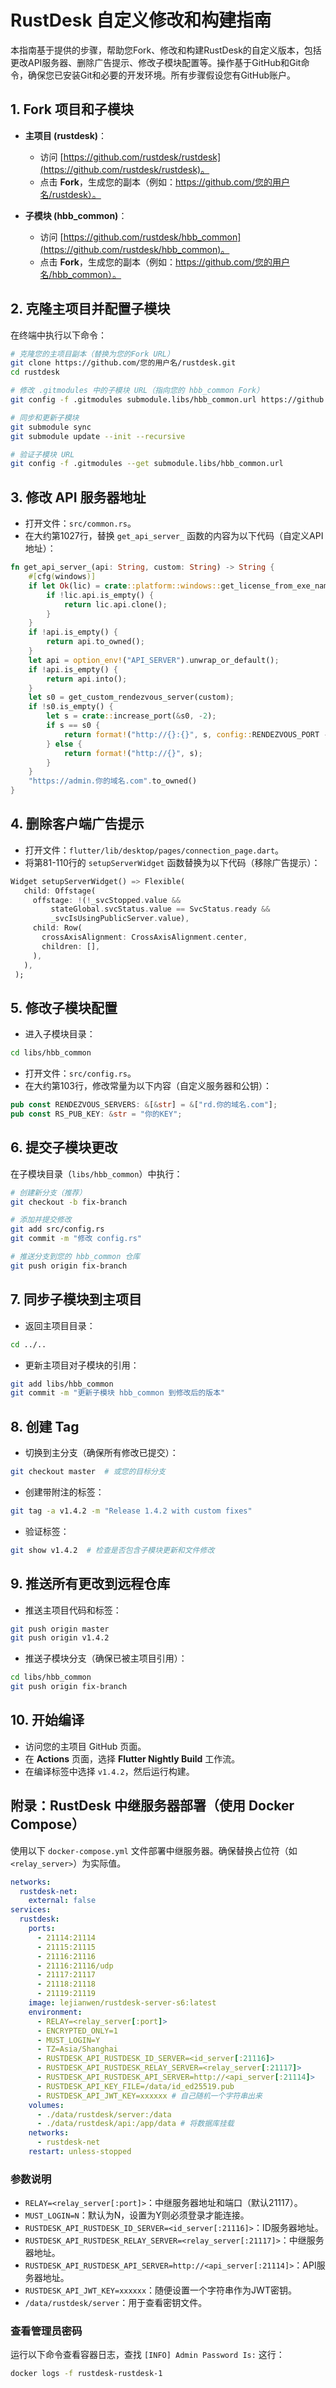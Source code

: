 # RustDesk 自定义修改和构建指南

本指南基于提供的步骤，帮助您Fork、修改和构建RustDesk的自定义版本，包括更改API服务器、删除广告提示、修改子模块配置等。操作基于GitHub和Git命令，确保您已安装Git和必要的开发环境。所有步骤假设您有GitHub账户。

## 1. Fork 项目和子模块

- **主项目 (rustdesk)**：
  - 访问 [https://github.com/rustdesk/rustdesk](https://github.com/rustdesk/rustdesk)。
  - 点击 **Fork**，生成您的副本（例如：https://github.com/您的用户名/rustdesk）。

- **子模块 (hbb_common)**：
  - 访问 [https://github.com/rustdesk/hbb_common](https://github.com/rustdesk/hbb_common)。
  - 点击 **Fork**，生成您的副本（例如：https://github.com/您的用户名/hbb_common）。

## 2. 克隆主项目并配置子模块

在终端中执行以下命令：

```bash
# 克隆您的主项目副本（替换为您的Fork URL）
git clone https://github.com/您的用户名/rustdesk.git
cd rustdesk

# 修改 .gitmodules 中的子模块 URL（指向您的 hbb_common Fork）
git config -f .gitmodules submodule.libs/hbb_common.url https://github.com/您的用户名/hbb_common

# 同步和更新子模块
git submodule sync
git submodule update --init --recursive

# 验证子模块 URL
git config -f .gitmodules --get submodule.libs/hbb_common.url
```

## 3. 修改 API 服务器地址

- 打开文件：`src/common.rs`。
- 在大约第1027行，替换 `get_api_server_` 函数的内容为以下代码（自定义API地址）：

```rust
fn get_api_server_(api: String, custom: String) -> String {
    #[cfg(windows)]
    if let Ok(lic) = crate::platform::windows::get_license_from_exe_name() {
        if !lic.api.is_empty() {
            return lic.api.clone();
        }
    }
    if !api.is_empty() {
        return api.to_owned();
    }
    let api = option_env!("API_SERVER").unwrap_or_default();
    if !api.is_empty() {
        return api.into();
    }
    let s0 = get_custom_rendezvous_server(custom);
    if !s0.is_empty() {
        let s = crate::increase_port(&s0, -2);
        if s == s0 {
            return format!("http://{}:{}", s, config::RENDEZVOUS_PORT - 2);
        } else {
            return format!("http://{}", s);
        }
    }
    "https://admin.你的域名.com".to_owned()
}
```

## 4. 删除客户端广告提示

- 打开文件：`flutter/lib/desktop/pages/connection_page.dart`。
- 将第81-110行的 `setupServerWidget` 函数替换为以下代码（移除广告提示）：

```dart
Widget setupServerWidget() => Flexible(
   child: Offstage(
     offstage: !(!_svcStopped.value &&
         stateGlobal.svcStatus.value == SvcStatus.ready &&
         _svcIsUsingPublicServer.value),
     child: Row(
       crossAxisAlignment: CrossAxisAlignment.center,
       children: [], 
     ),
   ),
 );
```

## 5. 修改子模块配置

- 进入子模块目录：

```bash
cd libs/hbb_common
```

- 打开文件：`src/config.rs`。
- 在大约第103行，修改常量为以下内容（自定义服务器和公钥）：

```rust
pub const RENDEZVOUS_SERVERS: &[&str] = &["rd.你的域名.com"];
pub const RS_PUB_KEY: &str = "你的KEY";
```

## 6. 提交子模块更改

在子模块目录（`libs/hbb_common`）中执行：

```bash
# 创建新分支（推荐）
git checkout -b fix-branch

# 添加并提交修改
git add src/config.rs
git commit -m "修改 config.rs"

# 推送分支到您的 hbb_common 仓库
git push origin fix-branch
```

## 7. 同步子模块到主项目

- 返回主项目目录：

```bash
cd ../..
```

- 更新主项目对子模块的引用：

```bash
git add libs/hbb_common
git commit -m "更新子模块 hbb_common 到修改后的版本"
```

## 8. 创建 Tag

- 切换到主分支（确保所有修改已提交）：

```bash
git checkout master  # 或您的目标分支
```

- 创建带附注的标签：

```bash
git tag -a v1.4.2 -m "Release 1.4.2 with custom fixes"
```

- 验证标签：

```bash
git show v1.4.2  # 检查是否包含子模块更新和文件修改
```

## 9. 推送所有更改到远程仓库

- 推送主项目代码和标签：

```bash
git push origin master
git push origin v1.4.2
```

- 推送子模块分支（确保已被主项目引用）：

```bash
cd libs/hbb_common
git push origin fix-branch
```

## 10. 开始编译

- 访问您的主项目 GitHub 页面。
- 在 **Actions** 页面，选择 **Flutter Nightly Build** 工作流。
- 在编译标签中选择 `v1.4.2`，然后运行构建。

## 附录：RustDesk 中继服务器部署（使用 Docker Compose）

使用以下 `docker-compose.yml` 文件部署中继服务器。确保替换占位符（如 `<relay_server>`）为实际值。

```yaml
networks:
  rustdesk-net:
    external: false
services:
  rustdesk:
    ports:
      - 21114:21114
      - 21115:21115
      - 21116:21116
      - 21116:21116/udp
      - 21117:21117
      - 21118:21118
      - 21119:21119
    image: lejianwen/rustdesk-server-s6:latest
    environment:
      - RELAY=<relay_server[:port]>
      - ENCRYPTED_ONLY=1
      - MUST_LOGIN=Y
      - TZ=Asia/Shanghai
      - RUSTDESK_API_RUSTDESK_ID_SERVER=<id_server[:21116]>
      - RUSTDESK_API_RUSTDESK_RELAY_SERVER=<relay_server[:21117]>
      - RUSTDESK_API_RUSTDESK_API_SERVER=http://<api_server[:21114]>
      - RUSTDESK_API_KEY_FILE=/data/id_ed25519.pub
      - RUSTDESK_API_JWT_KEY=xxxxxx # 自己随机一个字符串出来
    volumes:
      - ./data/rustdesk/server:/data
      - ./data/rustdesk/api:/app/data # 将数据库挂载
    networks:
      - rustdesk-net
    restart: unless-stopped
```

### 参数说明

- `RELAY=<relay_server[:port]>`：中继服务器地址和端口（默认21117）。
- `MUST_LOGIN=N`：默认为N，设置为Y则必须登录才能连接。
- `RUSTDESK_API_RUSTDESK_ID_SERVER=<id_server[:21116]>`：ID服务器地址。
- `RUSTDESK_API_RUSTDESK_RELAY_SERVER=<relay_server[:21117]>`：中继服务器地址。
- `RUSTDESK_API_RUSTDESK_API_SERVER=http://<api_server[:21114]>`：API服务器地址。
- `RUSTDESK_API_JWT_KEY=xxxxxx`：随便设置一个字符串作为JWT密钥。
- `/data/rustdesk/server`：用于查看密钥文件。

### 查看管理员密码

运行以下命令查看容器日志，查找 `[INFO] Admin Password Is:` 这行：

```bash
docker logs -f rustdesk-rustdesk-1
```
